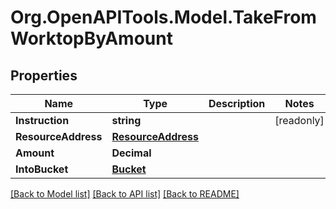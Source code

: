 # Org.OpenAPITools.Model.TakeFromWorktopByAmount

## Properties

| Name                | Type                                      | Description | Notes      |
| ------------------- | ----------------------------------------- | ----------- | ---------- |
| **Instruction**     | **string**                                |             | [readonly] |
| **ResourceAddress** | [**ResourceAddress**](ResourceAddress.md) |             |
| **Amount**          | **Decimal**                               |             |
| **IntoBucket**      | [**Bucket**](Bucket.md)                   |             |

[[Back to Model list]](../README.md#documentation-for-models)
[[Back to API list]](../README.md#documentation-for-api-endpoints)
[[Back to README]](../README.md)
